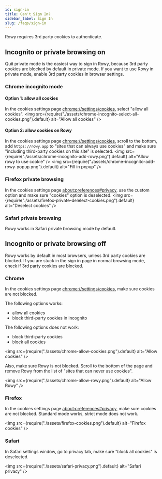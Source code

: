 ```yaml
---
id: sign-in
title: Can't Sign In?
sidebar_label: Sign In
slug: /faqs/sign-in
---
```


Rowy requires 3rd party cookies to authenticate.

## Incognito or private browsing on

Quit private mode is the easiest way to sign in Rowy, because 3rd party cookies are blocked by default in private mode. If you want to use Rowy in private mode, enable 3rd party cookies in browser settings.

### Chrome incognito mode

#### Option 1: allow all cookies

In the cookies settings page [chrome://settings/cookies](chrome://settings/cookies), select "allow all cookies".
<img
src={require("./assets/chrome-incognito-select-all-cookies.png").default}
alt="Allow all cookies"
/>

#### Option 2: allow cookies on Rowy

In the cookies settings page [chrome://settings/cookies](chrome://settings/cookies), scroll to the bottom, add `https://rowy.app` to "sites that can always use cookies" and make sure "including third-party cookies on this site" is selected.
<img
src={require("./assets/chrome-incognito-add-rowy.png").default}
alt="Allow rowy to use cookie"
/>
<img
src={require("./assets/chrome-incognito-add-rowy-popup.png").default}
alt="Fill in popup"
/>

### Firefox private browsing

In the cookies settings page [about:preferences#privacy](about:preferences#privacy), use the custom option and make sure "cookies" option is deselected.
<img
src={require("./assets/firefox-private-delelect-cookies.png").default}
alt="Deselect cookies"
/>


### Safari private browsing

Rowy works in Safari private browsing mode by default.

## Incognito or private browsing off

Rowy works by default in most browsers, unless 3rd party cookies are blocked. If you are stuck in the sign in page in normal browsing mode, check if 3rd party cookies are blocked.

### Chrome

In the cookies settings page [chrome://settings/cookies](chrome://settings/cookies), make sure cookies are not blocked.

The following options works:
- allow all cookies
- block third-party cookies in incognito

The following options does not work:
- block third-party cookies
- block all cookies

<img
src={require("./assets/chrome-allow-cookies.png").default}
alt="Allow cookies"
/>

Also, make sure Rowy is not blocked. Scroll to the bottom of the page and remove Rowy from the list of "sites that can never use cookies".

<img
src={require("./assets/chrome-allow-rowy.png").default}
alt="Allow Rowy"
/>

### Firefox

In the cookies settings page [about:preferences#privacy](about:preferences#privacy), make sure cookies are not blocked. Standard mode works, strict mode does not work.

<img
src={require("./assets/firefox-cookies.png").default}
alt="Firefox cookies"
/>

### Safari

In Safari settings window, go to privacy tab, make sure "block all cookies" is deselected.

<img
src={require("./assets/safari-privacy.png").default}
alt="Safari privacy"
/>
